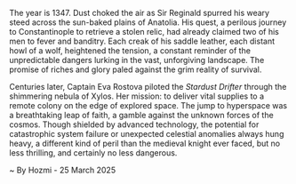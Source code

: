 
The year is 1347.  Dust choked the air as Sir Reginald spurred his weary steed across the sun-baked plains of Anatolia.  His quest, a perilous journey to Constantinople to retrieve a stolen relic, had already claimed two of his men to fever and banditry.  Each creak of his saddle leather, each distant howl of a wolf, heightened the tension, a constant reminder of the unpredictable dangers lurking in the vast, unforgiving landscape.  The promise of riches and glory paled against the grim reality of survival.

Centuries later, Captain Eva Rostova piloted the *Stardust Drifter* through the shimmering nebula of Xylos.  Her mission: to deliver vital supplies to a remote colony on the edge of explored space.  The jump to hyperspace was a breathtaking leap of faith, a gamble against the unknown forces of the cosmos.  Though shielded by advanced technology, the potential for catastrophic system failure or unexpected celestial anomalies always hung heavy, a different kind of peril than the medieval knight ever faced, but no less thrilling, and certainly no less dangerous.

~ By Hozmi - 25 March 2025
